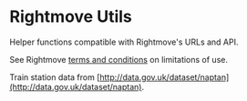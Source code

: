 # Rightmove Utils

Helper functions compatible with Rightmove's URLs and API.

See Rightmove [terms and conditions](https://www.rightmove.co.uk/this-site/terms-of-use.html) on limitations of use.

Train station data from [http://data.gov.uk/dataset/naptan](http://data.gov.uk/dataset/naptan). 